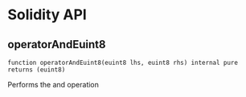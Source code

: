 # Solidity API

## operatorAndEuint8

```solidity
function operatorAndEuint8(euint8 lhs, euint8 rhs) internal pure returns (euint8)
```

Performs the and operation

